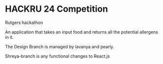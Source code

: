# HACKRU 24 Competition
Rutgers hackathon

An application that takes an input food and returns all the potential allergens in it.

The Design Branch is managed by lavanya and pearly.

Shreya-branch is any functional changes to React.js
